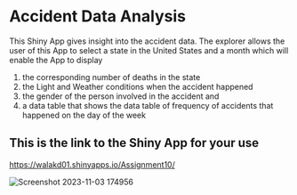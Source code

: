 # Accident Data Analysis
This Shiny App gives insight into the accident data. The explorer allows the user of this App to select a state in the United States and a month which will enable the App to display 
1.  the corresponding number of deaths in the state
2.  the Light and Weather conditions when the accident happened
3.  the gender of the person involved in the accident and
4.  a data table that shows the data table of frequency of accidents that happened on the day of the week




## This is the link to the Shiny App for your use
https://walakd01.shinyapps.io/Assignment10/


![Screenshot 2023-11-03 174956](https://github.com/walakd01/Assignment10/assets/123913513/b4652039-430c-4721-8e9b-7ed82b10273f)
